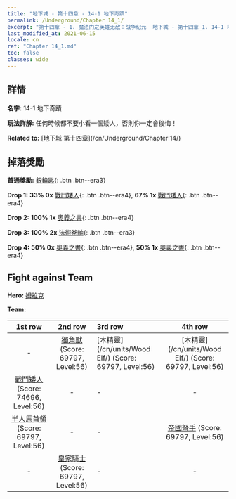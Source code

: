 ```yaml
---
title: "地下城 - 第十四章 - 14-1 地下奇蹟"
permalink: /Underground/Chapter 14_1/
excerpt: "第十四章 - 1. 魔法门之英雄无敌：战争纪元  地下城 - 第十四章_1. 14-1 地下奇蹟"
last_modified_at: 2021-06-15
locale: cn
ref: "Chapter 14_1.md"
toc: false
classes: wide
---
```


## 詳情

 **名字:** 14-1 地下奇蹟

 **玩法詳解:**       任何時候都不要小看一個矮人，否則你一定會後悔！

 **Related to:** [地下城 第十四章](/cn/Underground/Chapter 14/)

## 掉落獎勵

 **首通獎勵:** [銀鑰匙](/cn/Items/con_693/){: .btn .btn--era3}

 **Drop 1:** **33% 0x** [戰鬥矮人](/cn/Items/unt_200/){: .btn .btn--era4}, **67% 1x** [戰鬥矮人](/cn/Items/unt_200/){: .btn .btn--era4}

 **Drop 2:** **100% 1x** [奧義之書](/cn/Items/mat_60/){: .btn .btn--era4}

 **Drop 3:** **100% 2x** [法術卷軸](/cn/Items/con_694/){: .btn .btn--era3}

 **Drop 4:** **50% 0x** [奧義之書](/cn/Items/mat_53/){: .btn .btn--era4}, **50% 1x** [奧義之書](/cn/Items/mat_53/){: .btn .btn--era4}


## Fight against Team
 **Hero:** [姆拉克](/cn/heroes/Mullich/)

 **Team:**


  | 1st row | 2nd row | 3rd row | 4th row |
  |:----:|:----:|:----|:----:|
  | - | [獨角獸](/cn/units/Unicorn/) (Score: 69797, Level:56)  | [木精靈](/cn/units/Wood Elf/) (Score: 69797, Level:56)  | [木精靈](/cn/units/Wood Elf/) (Score: 69797, Level:56)  |
  | [戰鬥矮人](/cn/units/Dwarf/) (Score: 74696, Level:56)  | - | - | - |
  | [半人馬首領](/cn/units/Centaur/) (Score: 69797, Level:56)  | - | - | [帝國弩手](/cn/units/Marksman/) (Score: 69797, Level:56)  |
  | - | [皇家騎士](/cn/units/Cavalier/) (Score: 69797, Level:56)  | - | - |


